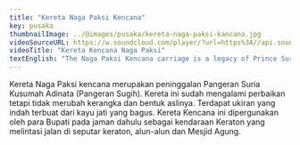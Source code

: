```yaml
---
title: "Kereta Naga Paksi Kencana"
key: pusaka
thumbnailImage: ../@images/pusaka/kereta-naga-paksi-kancana.jpg
videoSourceURL: https://w.soundcloud.com/player/?url=https%3A//api.soundcloud.com/tracks/1171308976&color=%23ff5500&auto_play=true&hide_related=false&show_comments=true&show_user=true&show_reposts=false&show_teaser=true
videoTitle: "Kereta Kencana Naga Paksi"
textEnglish: "The Naga Paksi Kencana carriage is a legacy of Prince Suria Kusumah Adinata (Prince Sugih). This train has undergone repairs but has not changed the frame and shape, so it is still the same as before. The Paksi Kencana dragon carriage is a legacy from the Regent of Prince Suria Kusumah Adianta. There are beautiful carvings made of good teak wood. This Kencana Train was used by the Regents in ancient times as a vehicle for the Palace that crossed the road around the palace, the square and the Grand Mosque."
---
```


Kereta Naga Paksi kencana merupakan peninggalan Pangeran Suria Kusumah Adinata (Pangeran Sugih). Kereta ini sudah mengalami perbaikan tetapi tidak merubah kerangka dan bentuk aslinya. Terdapat ukiran yang indah terbuat dari kayu jati yang bagus. Kereta Kencana ini dipergunakan oleh para Bupati pada jaman dahulu sebagai kendaraan Keraton yang melintasi jalan di seputar keraton, alun-alun dan Mesjid Agung.